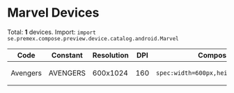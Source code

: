 # Marvel Devices

Total: **1** devices. Import: `import se.premex.compose.preview.device.catalog.android.Marvel`

| Code | Constant | Resolution | DPI | Compose Spec | Preview Usage |
|------|----------|------------|-----|-------------|---------------|
| Avengers | AVENGERS | 600x1024 | 160 | `spec:width=600px,height=1024px,dpi=160` | `@Preview(device = Marvel.AVENGERS)` |

<!-- Generated automatically. Do not edit manually. -->
